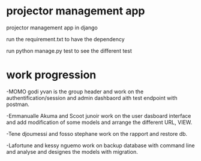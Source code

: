 # projector management app
 projector management app in django

 run the requirement.txt to have the dependency
 
 run python manage.py test to see the different test


# work progression

 -MOMO godi yvan is the group header and work on the authentification/session and admin dashbaord aith test endpoint with postman.
 
 -Emmanualle Akuma and Scoot junoir work on the user dasboard interface and add modification of some models and arrange the different URL, VIEW.
 
 -Tene djoumessi and fosso stephane work on the rapport and restore db.
 
 -Lafortune and kessy nguemo  work on backup database with command line and analyse and designes the models with migration.
